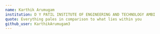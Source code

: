```yaml
---
name: Karthik Arumugam 
institution: D Y PATIL INSTITUTE OF ENGINEERING AND TECHNOLOGY AMBI
quote: Everything pales in comparison to what lies within you
github_user: KarthikArumugam3
---
```


